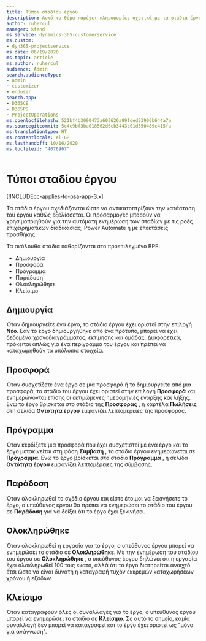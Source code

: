 ```yaml
---
title: Τύποι σταδίου έργου
description: Αυτό το θέμα παρέχει πληροφορίες σχετικά με τα στάδια έργου.
author: ruhercul
manager: kfend
ms.service: dynamics-365-customerservice
ms.custom:
- dyn365-projectservice
ms.date: 06/19/2020
ms.topic: article
ms.author: ruhercul
audience: Admin
search.audienceType:
- admin
- customizer
- enduser
search.app:
- D365CE
- D365PS
- ProjectOperations
ms.openlocfilehash: 521bf4b3090473a603626a99fded53906b644a7a
ms.sourcegitcommit: 5c4c9bf3ba018562d6cb3443c01d550489c415fa
ms.translationtype: HT
ms.contentlocale: el-GR
ms.lasthandoff: 10/16/2020
ms.locfileid: "4076967"
---
```

# <a name="project-stage-types"></a>Τύποι σταδίου έργου 

[!INCLUDE[cc-applies-to-psa-app-3.x](../includes/cc-applies-to-psa-app-3x.md)]

Τα στάδια έργου σχεδιάζονται ώστε να αντικατοπτρίζουν την κατάσταση του έργου καθώς εξελίσσεται. Οι προσαρμογές μπορούν να χρησιμοποιηθούν για την αυτόματη ενημέρωση των σταδίων με τις ροές επιχειρηματικών διαδικασίας, Power Automate ή με επεκτάσεις προσθήκης.

Τα ακόλουθα στάδια καθορίζονται στο προεπιλεγμένο BPF:

- Δημιουργία
- Προσφορά
- Πρόγραμμα
- Παράδοση
- Ολοκληρώθηκε
- Κλείσιμο 

## <a name="new"></a>Δημιουργία

Όταν δημιουργείτε ένα έργο, το στάδιο έργου έχει οριστεί στην επιλογή **Νέο**. Εάν το έργο δημιουργήθηκε από ένα πρότυπο, μπορεί να έχει δεδομένα χρονοδιαγράμματος, εκτίμησης και ομάδας. Διαφορετικά, πρόκειται απλώς για ένα περίγραμμα του έργου και πρέπει να καταχωρηθούν τα υπόλοιπα στοιχεία.

## <a name="quote"></a>Προσφορά

Όταν συσχετίζετε ένα έργο σε μια προσφορά ή το δημιουργείτε από μια προσφορά, το στάδιο του έργου έχει οριστεί στην επιλογή **Προσφορά** και ενημερώνονται επίσης οι εκτιμώμενες ημερομηνίες έναρξης και λήξης. Ενώ το έργο βρίσκεται στο στάδιο της **Προσφοράς** , η καρτέλα **Πωλήσεις** στη σελίδα **Οντότητα έργου** εμφανίζει λεπτομέρειες της προσφοράς.

## <a name="plan"></a>Πρόγραμμα

Όταν κερδίζετε μια προσφορά που έχει συσχετιστεί με ένα έργο και το έργο μετακινείται στη φάση **Σύμβαση** , το στάδιο έργου ενημερώνεται σε **Πρόγραμμα**. Ενώ το έργο βρίσκεται στο στάδιο **Πρόγραμμα** , η σελίδα **Οντότητα έργου** εμφανίζει λεπτομέρειες της σύμβασης.

## <a name="deliver"></a>Παράδοση

Όταν ολοκληρωθεί το σχέδιο έργου και είστε έτοιμοι να ξεκινήσετε το έργο, ο υπεύθυνος έργου θα πρέπει να ενημερώσει το στάδιο του έργου σε **Παράδοση** για να δείξει ότι το έργο έχει ξεκινήσει.

## <a name="complete"></a>Ολοκληρώθηκε 

Όταν ολοκληρωθεί η εργασία για το έργο, ο υπεύθυνος έργου μπορεί να ενημερώσει το στάδιο σε **Ολοκληρώθηκε**. Με την ενημέρωση του σταδίου του έργου σε **Ολοκληρώθηκε** , ο υπεύθυνος έργου δηλώνει ότι η εργασία έχει ολοκληρωθεί 100 τοις εκατό, αλλά ότι το έργο διατηρείται ανοιχτό έτσι ώστε να είναι δυνατή η καταγραφή τυχόν εκκρεμών καταχωρήσεων χρόνου ή εξόδων.

## <a name="close"></a>Κλείσιμο

Όταν καταγραφούν όλες οι συναλλαγές για το έργο, ο υπεύθυνος έργου μπορεί να ενημερώσει το στάδιο σε **Κλείσιμο**. Σε αυτό το σημείο, καμία συναλλαγή δεν μπορεί να καταγραφεί και το έργο έχει οριστεί ως "μόνο για ανάγνωση".
